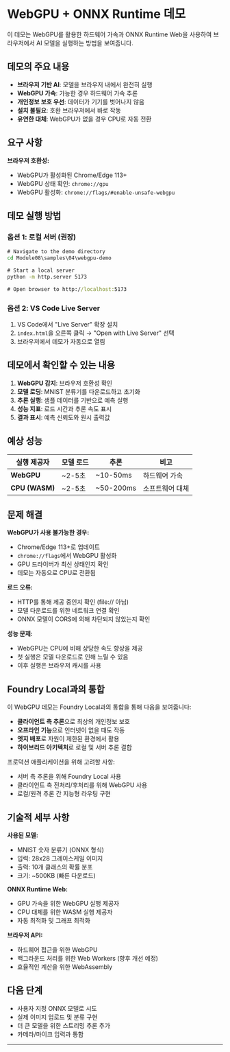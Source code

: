 <!--
CO_OP_TRANSLATOR_METADATA:
{
  "original_hash": "7a474b8e201d5316c0095cdbc3bf0555",
  "translation_date": "2025-09-24T10:45:54+00:00",
  "source_file": "Module08/samples/04/webgpu-demo/README.md",
  "language_code": "ko"
}
-->
# WebGPU + ONNX Runtime 데모

이 데모는 WebGPU를 활용한 하드웨어 가속과 ONNX Runtime Web을 사용하여 브라우저에서 AI 모델을 실행하는 방법을 보여줍니다.

## 데모의 주요 내용

- **브라우저 기반 AI**: 모델을 브라우저 내에서 완전히 실행
- **WebGPU 가속**: 가능한 경우 하드웨어 가속 추론
- **개인정보 보호 우선**: 데이터가 기기를 벗어나지 않음
- **설치 불필요**: 호환 브라우저에서 바로 작동
- **유연한 대체**: WebGPU가 없을 경우 CPU로 자동 전환

## 요구 사항

**브라우저 호환성:**
- WebGPU가 활성화된 Chrome/Edge 113+
- WebGPU 상태 확인: `chrome://gpu`
- WebGPU 활성화: `chrome://flags/#enable-unsafe-webgpu`

## 데모 실행 방법

### 옵션 1: 로컬 서버 (권장)

```cmd
# Navigate to the demo directory
cd Module08\samples\04\webgpu-demo

# Start a local server
python -m http.server 5173

# Open browser to http://localhost:5173
```

### 옵션 2: VS Code Live Server

1. VS Code에서 "Live Server" 확장 설치
2. `index.html`을 오른쪽 클릭 → "Open with Live Server" 선택
3. 브라우저에서 데모가 자동으로 열림

## 데모에서 확인할 수 있는 내용

1. **WebGPU 감지**: 브라우저 호환성 확인
2. **모델 로딩**: MNIST 분류기를 다운로드하고 초기화
3. **추론 실행**: 샘플 데이터를 기반으로 예측 실행
4. **성능 지표**: 로드 시간과 추론 속도 표시
5. **결과 표시**: 예측 신뢰도와 원시 출력값

## 예상 성능

| 실행 제공자       | 모델 로드 | 추론       | 비고               |
|-------------------|-----------|------------|--------------------|
| **WebGPU**        | ~2-5초    | ~10-50ms   | 하드웨어 가속      |
| **CPU (WASM)**    | ~2-5초    | ~50-200ms  | 소프트웨어 대체    |

## 문제 해결

**WebGPU가 사용 불가능한 경우:**
- Chrome/Edge 113+로 업데이트
- `chrome://flags`에서 WebGPU 활성화
- GPU 드라이버가 최신 상태인지 확인
- 데모는 자동으로 CPU로 전환됨

**로드 오류:**
- HTTP를 통해 제공 중인지 확인 (file:// 아님)
- 모델 다운로드를 위한 네트워크 연결 확인
- ONNX 모델이 CORS에 의해 차단되지 않았는지 확인

**성능 문제:**
- WebGPU는 CPU에 비해 상당한 속도 향상을 제공
- 첫 실행은 모델 다운로드로 인해 느릴 수 있음
- 이후 실행은 브라우저 캐시를 사용

## Foundry Local과의 통합

이 WebGPU 데모는 Foundry Local과의 통합을 통해 다음을 보여줍니다:

- **클라이언트 측 추론**으로 최상의 개인정보 보호
- **오프라인 기능**으로 인터넷이 없을 때도 작동  
- **엣지 배포**로 자원이 제한된 환경에서 활용
- **하이브리드 아키텍처**로 로컬 및 서버 추론 결합

프로덕션 애플리케이션을 위해 고려할 사항:
- 서버 측 추론을 위해 Foundry Local 사용
- 클라이언트 측 전처리/후처리를 위해 WebGPU 사용
- 로컬/원격 추론 간 지능형 라우팅 구현

## 기술적 세부 사항

**사용된 모델:**
- MNIST 숫자 분류기 (ONNX 형식)
- 입력: 28x28 그레이스케일 이미지
- 출력: 10개 클래스의 확률 분포
- 크기: ~500KB (빠른 다운로드)

**ONNX Runtime Web:**
- GPU 가속을 위한 WebGPU 실행 제공자
- CPU 대체를 위한 WASM 실행 제공자
- 자동 최적화 및 그래프 최적화

**브라우저 API:**
- 하드웨어 접근을 위한 WebGPU
- 백그라운드 처리를 위한 Web Workers (향후 개선 예정)
- 효율적인 계산을 위한 WebAssembly

## 다음 단계

- 사용자 지정 ONNX 모델로 시도
- 실제 이미지 업로드 및 분류 구현
- 더 큰 모델을 위한 스트리밍 추론 추가
- 카메라/마이크 입력과 통합

---

